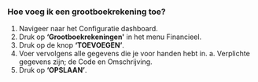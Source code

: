 ### Hoe voeg ik een grootboekrekening toe?
1.	Navigeer naar het Configuratie dashboard.
2.	Druk op **‘Grootboekrekeningen'** in het menu Financieel. 
3.	Druk op de knop **‘TOEVOEGEN’**.
4.	Voer vervolgens alle gegevens die je voor handen hebt in. 
a.	Verplichte gegevens zijn; de Code en Omschrijving.
5.	Druk op **‘OPSLAAN’**.
